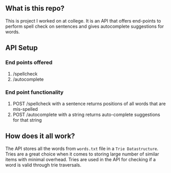 ## What is this repo?
This is project I worked on at college. It is an API that offers end-points to perform spell check on sentences and gives autocomplete suggestions for words.

## API Setup
### End points offered
1. /spellcheck
2. /autocomplete

### End point functionality
1. POST /spellcheck with a sentence returns positions of all words that are mis-spelled
2. POST /autocomplete with a string returns auto-complete suggestions for that string

## How does it all work?
The API stores all the words from `words.txt` file in a `Trie Datastructure`. Tries are a great choice when it comes to storing large number of similar items with minimal overhead. Tries are used in the API for checking if a word is valid through trie traversals.

